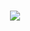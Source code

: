 <h1 align="center">
  <a href="https://git.io/typing-svg">
    <img src="https://readme-typing-svg.herokuapp.com/?lines=Hello,+There!+👋;This+is+HK.;Software+Engineer;Nice+to+meet+you!&center=true&size=30">
  </a>
</h1>
<div class = "header" align = "center">
  <img src = "https://media.giphy.com/media/v1.Y2lkPTc5MGI3NjExczVqcTF0ZHRqcnlvMWtsanh5OGJ1dTkxeDBhdzR6YzQ2aDNobjFrZiZlcD12MV9naWZzX3N